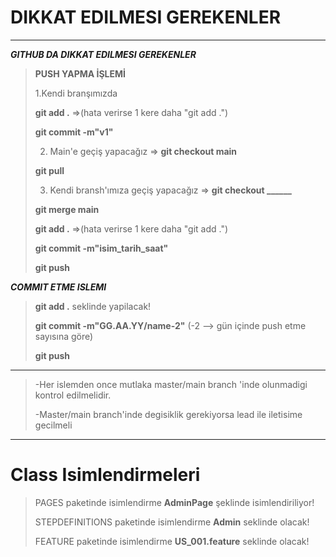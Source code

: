 # DIKKAT EDILMESI GEREKENLER

***

***GITHUB DA DIKKAT EDILMESI GEREKENLER***
> 
> **PUSH YAPMA İŞLEMİ**
> 
> 1.Kendi branşımızda
> 
> 	**git add .**           =>(hata verirse 1 kere daha "git add .")
> 
> 	**git commit -m"v1"**
> 
> 2. Main'e geçiş yapacağız => **git checkout main**
> 
> 	**git pull**
> 
> 3. Kendi bransh'ımıza geçiş yapacağız => **git checkout ______**
> 
> 	**git merge main**
> 
> 	**git add .**           =>(hata verirse 1 kere daha "git add .")
> 
> 	**git commit -m"isim_tarih_saat"**
> 
> 	**git push**
	

***COMMIT ETME ISLEMI***
> **git add .** seklinde yapilacak!
>
> **git commit -m"GG.AA.YY/name-2"** (-2 --> gün içinde push etme sayısına göre)
>
> **git push**

***
> -Her islemden once mutlaka master/main branch 'inde olunmadigi kontrol edilmelidir.
>
> -Master/main branch'inde degisiklik gerekiyorsa lead ile iletisime gecilmeli
***

# Class Isimlendirmeleri
>  PAGES paketinde isimlendirme **AdminPage** şeklinde isimlendiriliyor!
>
>  STEPDEFINITIONS paketinde isimlendirme **Admin** seklinde olacak!
>
>  FEATURE paketinde isimlendirme **US_001.feature** seklinde olacak!
